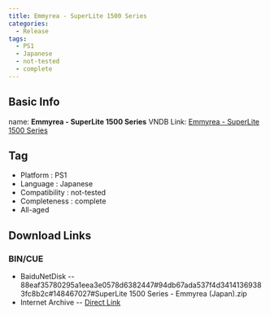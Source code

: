 ```yaml
---
title: Emmyrea - SuperLite 1500 Series
categories:
  - Release
tags:
  - PS1
  - Japanese
  - not-tested
  - complete
---
```

## Basic Info

name: **Emmyrea - SuperLite 1500 Series**
VNDB Link: [Emmyrea - SuperLite 1500 Series](https://vndb.org/r26795)

## Tag
 - Platform : PS1
 - Language : Japanese
 - Compatibility : not-tested
 - Completeness : complete
 - All-aged

## Download Links
### BIN/CUE
 - BaiduNetDisk
 -- 88eaf35780295a1eea3e0578d6382447#94db67ada537f4d34141369383fc8b2c#148467027#SuperLite 1500 Series - Emmyrea (Japan).zip
 - Internet Archive
 -- [Direct Link](https://archive.org/download/sony_playstation_part4/SuperLite%201500%20Series%20-%20Emmyrea%20%28Japan%29.zip)